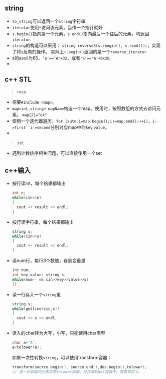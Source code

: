 ## string

* `to_string`可以返回一个`string`字符串.
* `iterator`使用`*`访问该元素，当作一个指针就好
* `s.begin()`指向第一个元素，`s.end()`指向最后一个往后的元素，均返回`iterator`.
* `string`的构造可以采用：
  `string reverseS(s.rbegin(), s.rend());`，实现了将`s`反向的操作。
  实际上`r.begin()`返回的是一个`reverse_iterator`
* `A`的ascii为65，`'a'=='A'+32`，或者`'a'=='A'+0x20`;
* 





## c++ STL

> map

* 需要`#include <map>`。
* `map<int,string> mapName`构造一个map。使用时，按照数组的方式去访问元素。
  `map[2]="ok"`
* 使用一个迭代器遍历，`for (auto i=map.begin();i!=map.end();++i)`，`i->first``i->second`分别对应map中的`key`,`value`。
* 

> set

* 遇到计数排序相关问题，可以直接使用一个set



## c++输入

* 按行读int，每个结果都输出

  ```c++
  int n;
  while(cin>>n)
  {
  	cout << result << endl;
  }
  ```

* 按行读字符串，每个结果都输出

  ```c++
  string s;
  while(cin>>s)
  {
  	cout << result << endl;
  }
  ```

* 读num行，每行3个数值，存到变量里

  ```c++
  int num;
  int key,value; string s;
  while(num-- && cin>>key>>value>>s)
  {}
  ```

* 读一行存入一个`string`里

  ```c++
  string s;
  while(getline(cin,s))
  {
  	cout << s << endl;
  }
  ```

* 读入的char转为大写，小写，只能使用char类型

  ```c++
  char a='A';
  a=tolower(a);
  ```

  如果一次性转换`string`，可以使用transform容器：

  ```c++
  transform(source.begin(), source.end(),des.begin(),tolower);
  // 逐一对容器内元素实施tolower函数，并存储到des容器中。需要预定义。
  ```

  

